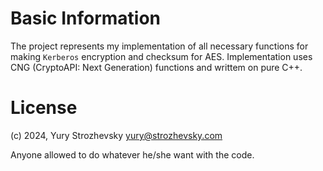 # Basic Information

The project represents my implementation of all necessary functions for making `Kerberos` encryption and checksum for AES.
Implementation uses CNG (CryptoAPI: Next Generation) functions and writtem on pure C++.

# License
(c) 2024, Yury Strozhevsky
[yury@strozhevsky.com](mailto:yury@strozhevsky.com)

Anyone allowed to do whatever he/she want with the code.
